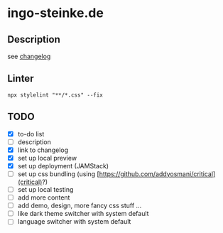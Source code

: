 # ingo-steinke.de

## Description

see [changelog](./CHANGELOG.md)

## Linter

```
npx stylelint "**/*.css" --fix
```

## TODO

* [x] to-do list
* [ ] description
* [x] link to changelog
* [x] set up local preview
* [x] set up deployment (JAMStack)
* [ ] set up css bundling (using [https://github.com/addyosmani/critical](critical)?)
* [ ] set up local testing
* [ ] add more content
* [ ] add demo, design, more fancy css stuff ...
* [ ] like dark theme switcher with system default
* [ ] language switcher with system default